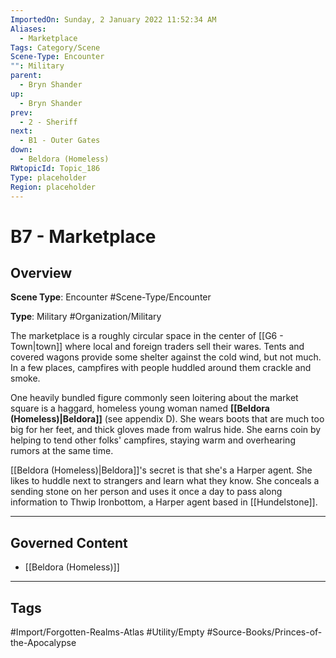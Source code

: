 ```yaml
---
ImportedOn: Sunday, 2 January 2022 11:52:34 AM
Aliases:
  - Marketplace
Tags: Category/Scene
Scene-Type: Encounter
"": Military
parent:
  - Bryn Shander
up:
  - Bryn Shander
prev:
  - 2 - Sheriff
next:
  - B1 - Outer Gates
down:
  - Beldora (Homeless)
RWtopicId: Topic_186
Type: placeholder
Region: placeholder
---
```

# B7 - Marketplace
## Overview
**Scene Type**: Encounter
#Scene-Type/Encounter

**Type**: Military
#Organization/Military

The marketplace is a roughly circular space in the center of [[G6 - Town|town]] where local and foreign traders sell their wares. Tents and covered wagons provide some shelter against the cold wind, but not much. In a few places, campfires with people huddled around them crackle and smoke.

One heavily bundled figure commonly seen loitering about the market square is a haggard, homeless young woman named **[[Beldora (Homeless)|Beldora]]** (see appendix D). She wears boots that are much too big for her feet, and thick gloves made from walrus hide. She earns coin by helping to tend other folks' campfires, staying warm and overhearing rumors at the same time.

[[Beldora (Homeless)|Beldora]]'s secret is that she's a Harper agent. She likes to huddle next to strangers and learn what they know. She conceals a sending stone on her person and uses it once a day to pass along information to Thwip Ironbottom, a Harper agent based in [[Hundelstone]].

---
## Governed Content
- [[Beldora (Homeless)]]


---
## Tags
#Import/Forgotten-Realms-Atlas #Utility/Empty #Source-Books/Princes-of-the-Apocalypse

